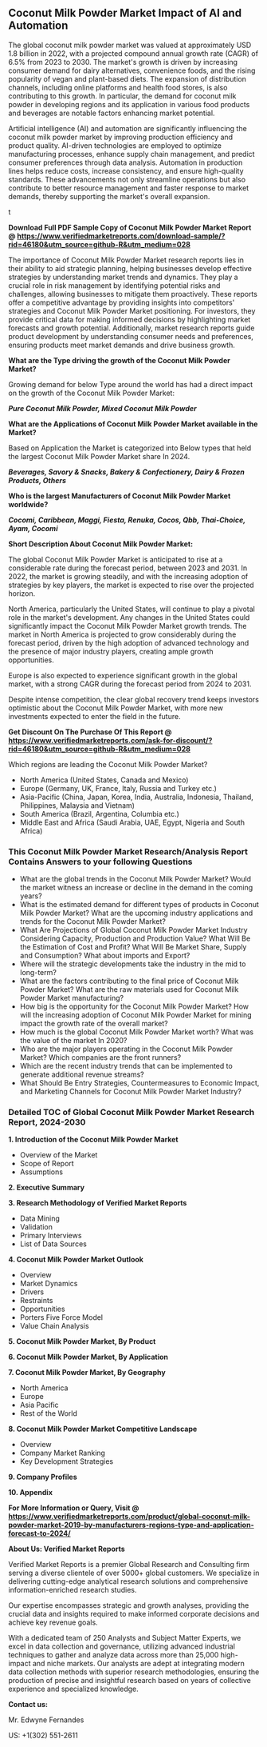 <h2>Coconut Milk Powder Market Impact of AI and Automation</h2><p>The global coconut milk powder market was valued at approximately USD 1.8 billion in 2022, with a projected compound annual growth rate (CAGR) of 6.5% from 2023 to 2030. The market's growth is driven by increasing consumer demand for dairy alternatives, convenience foods, and the rising popularity of vegan and plant-based diets. The expansion of distribution channels, including online platforms and health food stores, is also contributing to this growth. In particular, the demand for coconut milk powder in developing regions and its application in various food products and beverages are notable factors enhancing market potential.</p><p>Artificial intelligence (AI) and automation are significantly influencing the coconut milk powder market by improving production efficiency and product quality. AI-driven technologies are employed to optimize manufacturing processes, enhance supply chain management, and predict consumer preferences through data analysis. Automation in production lines helps reduce costs, increase consistency, and ensure high-quality standards. These advancements not only streamline operations but also contribute to better resource management and faster response to market demands, thereby supporting the market's overall expansion.</p>t</p><p id="" class=""><strong>Download Full PDF Sample Copy of Coconut Milk Powder Market Report @ <a href="https://www.verifiedmarketreports.com/download-sample/?rid=46180&utm_source=github-R&utm_medium=028" target="_blank">https://www.verifiedmarketreports.com/download-sample/?rid=46180&utm_source=github-R&utm_medium=028</a></strong></p><p>The importance of&nbsp;Coconut Milk Powder Market research reports lies in their ability to aid strategic planning, helping businesses develop effective strategies by understanding market trends and dynamics. They play a crucial role in risk management by identifying potential risks and challenges, allowing businesses to mitigate them proactively. These reports offer a competitive advantage by providing insights into competitors' strategies and Coconut Milk Powder Market positioning. For investors, they provide critical data for making informed decisions by highlighting market forecasts and growth potential. Additionally, market research reports guide product development by understanding consumer needs and preferences, ensuring products meet market demands and drive business growth.</p><p><strong>What are the&nbsp;Type driving the growth of the Coconut Milk Powder Market?</strong></p><p id="" class="">Growing demand for below Type around the world has had a direct impact on the growth of the Coconut Milk Powder Market:</p><em><strong>Pure Coconut Milk Powder, Mixed Coconut Milk Powder</strong></em></p><strong>What are the&nbsp;Applications&nbsp;of Coconut Milk Powder Market available in the Market?</strong></p><p id="" class="">Based on Application the Market is categorized into Below types that held the largest Coconut Milk Powder Market share In 2024.</p><em><strong>Beverages, Savory & Snacks, Bakery & Confectionery, Dairy & Frozen Products, Others</strong></em></p><strong>Who is the largest Manufacturers of Coconut Milk Powder Market worldwide?</strong></p><p><em><strong>Cocomi, Caribbean, Maggi, Fiesta, Renuka, Cocos, Qbb, Thai-Choice, Ayam, Cocomi</strong></em></p><p id="" class=""><strong>Short Description About Coconut Milk Powder Market:</strong></p><p>The global Coconut Milk Powder Market is anticipated to rise at a considerable rate during the forecast period, between 2023 and 2031. In 2022, the market is growing steadily, and with the increasing adoption of strategies by key players, the market is expected to rise over the projected horizon.</p><p>North America, particularly the United States, will continue to play a pivotal role in the market's development. Any changes in the United States could significantly impact the Coconut Milk Powder Market growth trends. The market in North America is projected to grow considerably during the forecast period, driven by the high adoption of advanced technology and the presence of major industry players, creating ample growth opportunities.</p><p>Europe is also expected to experience significant growth in the global market, with a strong CAGR during the forecast period from 2024 to 2031.</p><p>Despite intense competition, the clear global recovery trend keeps investors optimistic about the Coconut Milk Powder Market, with more new investments expected to enter the field in the future.</p><p id="" class=""><strong>Get Discount On The Purchase Of This Report @ <a href="https://www.verifiedmarketreports.com/ask-for-discount/?rid=46180&utm_source=github-R&utm_medium=028" target="_blank">https://www.verifiedmarketreports.com/ask-for-discount/?rid=46180&utm_source=github-R&utm_medium=028</a></strong></p>Which regions are leading the Coconut Milk Powder Market?</p><ul><li>North America (United States, Canada and Mexico)</li><li>Europe (Germany, UK, France, Italy, Russia and Turkey etc.)</li><li>Asia-Pacific (China, Japan, Korea, India, Australia, Indonesia, Thailand, Philippines, Malaysia and Vietnam)</li><li>South America (Brazil, Argentina, Columbia etc.)</li><li>Middle East and Africa (Saudi Arabia, UAE, Egypt, Nigeria and South Africa)</li></ul><h3 id="" class="">This Coconut Milk Powder Market Research/Analysis Report Contains Answers to your following Questions</h3><ul><li>What are the global trends in the Coconut Milk Powder Market? Would the market witness an increase or decline in the demand in the coming years?</li><li>What is the estimated demand for different types of products in Coconut Milk Powder Market? What are the upcoming industry applications and trends for the Coconut Milk Powder Market?</li><li>What Are Projections of Global Coconut Milk Powder Market Industry Considering Capacity, Production and Production Value? What Will Be the Estimation of Cost and Profit? What Will Be Market Share, Supply and Consumption? What about imports and Export?</li><li>Where will the strategic developments take the industry in the mid to long-term?</li><li>What are the factors contributing to the final price of Coconut Milk Powder Market? What are the raw materials used for Coconut Milk Powder Market manufacturing?</li><li>How big is the opportunity for the Coconut Milk Powder Market? How will the increasing adoption of Coconut Milk Powder Market for mining impact the growth rate of the overall market?</li><li>How much is the global Coconut Milk Powder Market worth? What was the value of the market In 2020?</li><li>Who are the major players operating in the Coconut Milk Powder Market? Which companies are the front runners?</li><li>Which are the recent industry trends that can be implemented to generate additional revenue streams?</li><li>What Should Be Entry Strategies, Countermeasures to Economic Impact, and Marketing Channels for Coconut Milk Powder Market Industry?</li></ul><h3 id="" class="">Detailed TOC of Global Coconut Milk Powder Market Research Report, 2024-2030</h3><p id="" class=""><strong>1. Introduction of the Coconut Milk Powder Market</strong></p><ul><li>Overview of the Market</li><li>Scope of Report</li><li>Assumptions</li></ul><p id="" class=""><strong>2. Executive Summary</strong></p><p id="" class=""><strong>3. Research Methodology of Verified Market Reports</strong></p><ul><li>Data Mining</li><li>Validation</li><li>Primary Interviews</li><li>List of Data Sources</li></ul><p id="" class=""><strong>4. Coconut Milk Powder Market Outlook</strong></p><ul><li>Overview</li><li>Market Dynamics</li><li>Drivers</li><li>Restraints</li><li>Opportunities</li><li>Porters Five Force Model</li><li>Value Chain Analysis</li></ul><p id="" class=""><strong>5. Coconut Milk Powder Market, By Product</strong></p><p id="" class=""><strong>6. Coconut Milk Powder Market, By Application</strong></p><p id="" class=""><strong>7. Coconut Milk Powder Market, By Geography</strong></p><ul><li>North America</li><li>Europe</li><li>Asia Pacific</li><li>Rest of the World</li></ul><p id="" class=""><strong>8. Coconut Milk Powder Market Competitive Landscape</strong></p><ul><li>Overview</li><li>Company Market Ranking</li><li>Key Development Strategies</li></ul><p id="" class=""><strong>9. Company Profiles</strong></p><p id="" class=""><strong>10. Appendix</strong></p><p id="" class=""><strong>For More Information or Query, Visit @ <a href="https://www.verifiedmarketreports.com/product/global-coconut-milk-powder-market-2019-by-manufacturers-regions-type-and-application-forecast-to-2024/" target="_blank">https://www.verifiedmarketreports.com/product/global-coconut-milk-powder-market-2019-by-manufacturers-regions-type-and-application-forecast-to-2024/</a></strong></p><p id="" class=""><strong>About Us: Verified Market Reports</strong></p><p id="" class="">Verified Market Reports is a premier Global Research and Consulting firm serving a diverse clientele of over 5000+ global customers. We specialize in delivering cutting-edge analytical research solutions and comprehensive information-enriched research studies.</p><p id="" class="">Our expertise encompasses strategic and growth analyses, providing the crucial data and insights required to make informed corporate decisions and achieve key revenue goals.</p><p id="" class="">With a dedicated team of 250 Analysts and Subject Matter Experts, we excel in data collection and governance, utilizing advanced industrial techniques to gather and analyze data across more than 25,000 high-impact and niche markets. Our analysts are adept at integrating modern data collection methods with superior research methodologies, ensuring the production of precise and insightful research based on years of collective experience and specialized knowledge.</p><p id="" class=""><strong>Contact us:</strong></p><p id="" class="">Mr. Edwyne Fernandes</p><p id="" class="">US: +1(302) 551-2611</p>